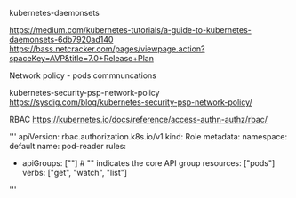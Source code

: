 kubernetes-daemonsets

https://medium.com/kubernetes-tutorials/a-guide-to-kubernetes-daemonsets-6db7920ad140
https://bass.netcracker.com/pages/viewpage.action?spaceKey=AVP&title=7.0+Release+Plan

Network policy - pods commnuncations


kubernetes-security-psp-network-policy
https://sysdig.com/blog/kubernetes-security-psp-network-policy/

RBAC
https://kubernetes.io/docs/reference/access-authn-authz/rbac/

'''
apiVersion: rbac.authorization.k8s.io/v1
kind: Role
metadata:
  namespace: default
  name: pod-reader
rules:
- apiGroups: [""] # "" indicates the core API group
  resources: ["pods"]
  verbs: ["get", "watch", "list"]
  
'''
